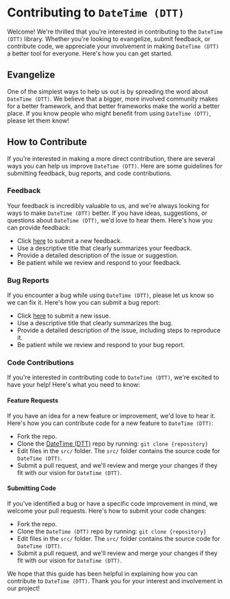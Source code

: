 # Contributing to `DateTime (DTT)`

Welcome! We're thrilled that you're interested in contributing to the `DateTime (DTT)` library. Whether you're looking to evangelize, submit feedback, or contribute code, we appreciate your involvement in making `DateTime (DTT)` a better tool for everyone. Here's how you can get started.

## Evangelize

One of the simplest ways to help us out is by spreading the word about `DateTime (DTT)`. We believe that a bigger, more involved community makes for a better framework, and that better frameworks make the world a better place. If you know people who might benefit from using `DateTime (DTT)`, please let them know!

## How to Contribute

If you're interested in making a more direct contribution, there are several ways you can help us improve `DateTime (DTT)`. Here are some guidelines for submitting feedback, bug reports, and code contributions.

### Feedback

Your feedback is incredibly valuable to us, and we're always looking for ways to make `DateTime (DTT)` better. If you have ideas, suggestions, or questions about `DateTime (DTT)`, we'd love to hear them. Here's how you can provide feedback:

- Click [here][2] to submit a new feedback.
- Use a descriptive title that clearly summarizes your feedback.
- Provide a detailed description of the issue or suggestion.
- Be patient while we review and respond to your feedback.

### Bug Reports

If you encounter a bug while using `DateTime (DTT)`, please let us know so we can fix it. Here's how you can submit a bug report:

- Click [here][2] to submit a new issue.
- Use a descriptive title that clearly summarizes the bug.
- Provide a detailed description of the issue, including steps to reproduce it.
- Be patient while we review and respond to your bug report.

### Code Contributions

If you're interested in contributing code to `DateTime (DTT)`, we're excited to have your help! Here's what you need to know:

#### Feature Requests

If you have an idea for a new feature or improvement, we'd love to hear it. Here's how you can contribute code for a new feature to `DateTime (DTT)`:

- Fork the repo.
- Clone the [DateTime (DTT)][1] repo by running:
  `git clone {repository}`
- Edit files in the `src/` folder. The `src/` folder contains the source code for `DateTime (DTT)`.
- Submit a pull request, and we'll review and merge your changes if they fit with our vision for `DateTime (DTT)`.

#### Submitting Code

If you've identified a bug or have a specific code improvement in mind, we welcome your pull requests. Here's how to submit your code changes:

- Fork the repo.
- Clone the `DateTime (DTT)` repo by running:
  `git clone {repository}`
- Edit files in the `src/` folder. The `src/` folder contains the source code for `DateTime (DTT)`.
- Submit a pull request, and we'll review and merge your changes if they fit with our vision for `DateTime (DTT)`.

We hope that this guide has been helpful in explaining how you can contribute to `DateTime (DTT)`. Thank you for your interest and involvement in our project!

[1]: https://github.com/sebastienrousseau/dtt
[2]: https://github.com/sebastienrousseau/dtt/issues/new
